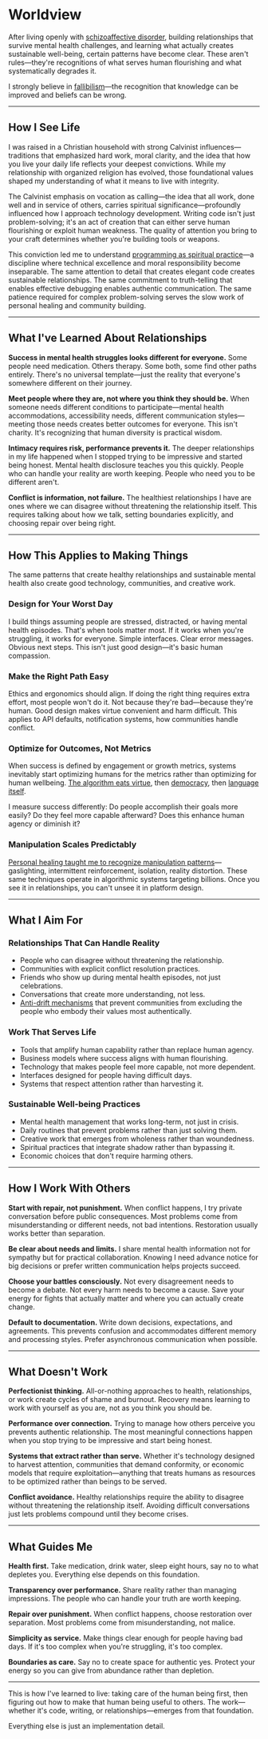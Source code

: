 # Worldview

After living openly with [schizoaffective disorder](/essays/2025-08-27-the_cost_of_transparency), building relationships that survive mental health challenges, and learning what actually creates sustainable well-being, certain patterns have become clear. These aren't rules—they're recognitions of what serves human flourishing and what systematically degrades it.

I strongly believe in [fallibilism](/essays/2009-01-fallibilism)—the recognition that knowledge can be improved and beliefs can be wrong.

---

## How I See Life

I was raised in a Christian household with strong Calvinist influences—traditions that emphasized hard work, moral clarity, and the idea that how you live your daily life reflects your deepest convictions. While my relationship with organized religion has evolved, those foundational values shaped my understanding of what it means to live with integrity.

The Calvinist emphasis on vocation as calling—the idea that all work, done well and in service of others, carries spiritual significance—profoundly influenced how I approach technology development. Writing code isn't just problem-solving; it's an act of creation that can either serve human flourishing or exploit human weakness. The quality of attention you bring to your craft determines whether you're building tools or weapons.

This conviction led me to understand [programming as spiritual practice](/essays/2025-08-26-programming_as_spiritual_practice)—a discipline where technical excellence and moral responsibility become inseparable. The same attention to detail that creates elegant code creates sustainable relationships. The same commitment to truth-telling that enables effective debugging enables authentic communication. The same patience required for complex problem-solving serves the slow work of personal healing and community building.

---

## What I've Learned About Relationships

**Success in mental health struggles looks different for everyone.** Some people need medication. Others therapy. Some both, some find other paths entirely. There's no universal template—just the reality that everyone's somewhere different on their journey.

**Meet people where they are, not where you think they should be.** When someone needs different conditions to participate—mental health accommodations, accessibility needs, different communication styles—meeting those needs creates better outcomes for everyone. This isn't charity. It's recognizing that human diversity is practical wisdom.

**Intimacy requires risk, performance prevents it.** The deeper relationships in my life happened when I stopped trying to be impressive and started being honest. Mental health disclosure teaches you this quickly. People who can handle your reality are worth keeping. People who need you to be different aren't.

**Conflict is information, not failure.** The healthiest relationships I have are ones where we can disagree without threatening the relationship itself. This requires talking about how we talk, setting boundaries explicitly, and choosing repair over being right.

---

## How This Applies to Making Things

The same patterns that create healthy relationships and sustainable mental health also create good technology, communities, and creative work.

### Design for Your Worst Day
I build things assuming people are stressed, distracted, or having mental health episodes. That's when tools matter most. If it works when you're struggling, it works for everyone. Simple interfaces. Clear error messages. Obvious next steps. This isn't just good design—it's basic human compassion.

### Make the Right Path Easy
Ethics and ergonomics should align. If doing the right thing requires extra effort, most people won't do it. Not because they're bad—because they're human. Good design makes virtue convenient and harm difficult. This applies to API defaults, notification systems, how communities handle conflict.

### Optimize for Outcomes, Not Metrics
When success is defined by engagement or growth metrics, systems inevitably start optimizing humans for the metrics rather than optimizing for human wellbeing. [The algorithm eats virtue](/essays/2025-08-26-the_algorithm_eats_virtue), then [democracy](/essays/2025-08-27-the_algorithm_eats_democracy), then [language itself](/essays/2025-08-27-the_algorithm_eats_language).

I measure success differently: Do people accomplish their goals more easily? Do they feel more capable afterward? Does this enhance human agency or diminish it?

### Manipulation Scales Predictably
[Personal healing taught me to recognize manipulation patterns](/themes/pattern-recognition-and-manipulation)—gaslighting, intermittent reinforcement, isolation, reality distortion. These same techniques operate in algorithmic systems targeting billions. Once you see it in relationships, you can't unsee it in platform design.

---

## What I Aim For

### Relationships That Can Handle Reality
- People who can disagree without threatening the relationship.
- Communities with explicit conflict resolution practices.
- Friends who show up during mental health episodes, not just celebrations.
- Conversations that create more understanding, not less.
- [Anti-drift mechanisms](/essays/2025-08-25-when-values-eat-their-young) that prevent communities from excluding the people who embody their values most authentically.

### Work That Serves Life
- Tools that amplify human capability rather than replace human agency.
- Business models where success aligns with human flourishing.
- Technology that makes people feel more capable, not more dependent.
- Interfaces designed for people having difficult days.
- Systems that respect attention rather than harvesting it.

### Sustainable Well-being Practices
- Mental health management that works long-term, not just in crisis.
- Daily routines that prevent problems rather than just solving them.
- Creative work that emerges from wholeness rather than woundedness.
- Spiritual practices that integrate shadow rather than bypassing it.
- Economic choices that don't require harming others.

---

## How I Work With Others

**Start with repair, not punishment.** When conflict happens, I try private conversation before public consequences. Most problems come from misunderstanding or different needs, not bad intentions. Restoration usually works better than separation.

**Be clear about needs and limits.** I share mental health information not for sympathy but for practical collaboration. Knowing I need advance notice for big decisions or prefer written communication helps projects succeed.

**Choose your battles consciously.** Not every disagreement needs to become a debate. Not every harm needs to become a cause. Save your energy for fights that actually matter and where you can actually create change.

**Default to documentation.** Write down decisions, expectations, and agreements. This prevents confusion and accommodates different memory and processing styles. Prefer asynchronous communication when possible.

---

## What Doesn't Work

**Perfectionist thinking.** All-or-nothing approaches to health, relationships, or work create cycles of shame and burnout. Recovery means learning to work with yourself as you are, not as you think you should be.

**Performance over connection.** Trying to manage how others perceive you prevents authentic relationship. The most meaningful connections happen when you stop trying to be impressive and start being honest.

**Systems that extract rather than serve.** Whether it's technology designed to harvest attention, communities that demand conformity, or economic models that require exploitation—anything that treats humans as resources to be optimized rather than beings to be served.

**Conflict avoidance.** Healthy relationships require the ability to disagree without threatening the relationship itself. Avoiding difficult conversations just lets problems compound until they become crises.

---

## What Guides Me

**Health first.** Take medication, drink water, sleep eight hours, say no to what depletes you. Everything else depends on this foundation.

**Transparency over performance.** Share reality rather than managing impressions. The people who can handle your truth are worth keeping.

**Repair over punishment.** When conflict happens, choose restoration over separation. Most problems come from misunderstanding, not malice.

**Simplicity as service.** Make things clear enough for people having bad days. If it's too complex when you're struggling, it's too complex.

**Boundaries as care.** Say no to create space for authentic yes. Protect your energy so you can give from abundance rather than depletion.

---

This is how I've learned to live: taking care of the human being first, then figuring out how to make that human being useful to others. The work—whether it's code, writing, or relationships—emerges from that foundation.

Everything else is just an implementation detail.